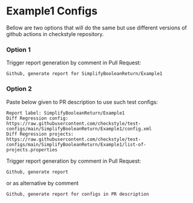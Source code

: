 # Example1 Configs

Bellow are two options that will do the same but use different versions
of github actions in checkstyle repository.


### Option 1
Trigger report generation by comment in Pull Request:
```
Github, generate report for SimplifyBooleanReturn/Example1
```

### Option 2

Paste below given to PR description to use such test configs:
```
Report label: SimplifyBooleanReturn/Example1
Diff Regression config: https://raw.githubusercontent.com/checkstyle/test-configs/main/SimplifyBooleanReturn/Example1/config.xml
Diff Regression projects: https://raw.githubusercontent.com/checkstyle/test-configs/main/SimplifyBooleanReturn/Example1/list-of-projects.properties
```

Trigger report generation by comment in Pull Request:
```
Github, generate report
```
or as alternative by comment
```
Github, generate report for configs in PR description
```
